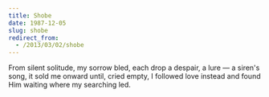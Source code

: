 ```yaml
---
title: Shobe
date: 1987-12-05
slug: shobe
redirect_from:
  - /2013/03/02/shobe
---
```


<p class="poetry">From silent solitude, my sorrow bled,
each drop a despair, a lure &mdash; 
a siren's song, it sold me onward
until, cried empty, I followed love instead
and found Him waiting where my searching led.</p>